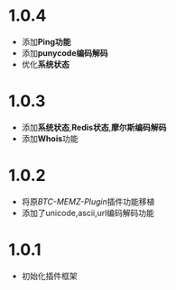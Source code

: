 # 1.0.4
* 添加**Ping功能**
* 添加**punycode编码解码**
* 优化**系统状态**

# 1.0.3
* 添加**系统状态**,**Redis状态**,**摩尔斯编码解码**
* 添加**Whois**功能

# 1.0.2
* 将原*BTC-MEMZ-Plugin*插件功能移植
* 添加了unicode,ascii,url编码解码功能

# 1.0.1
* 初始化插件框架